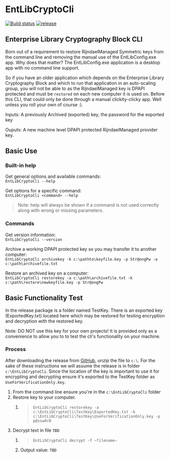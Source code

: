 # EntLibCryptoCli

[![Build status](https://brettski.visualstudio.com/EntLibCryptoCli/_apis/build/status/EntLibCryptoCli-.NET%20Desktop-CI)](https://brettski.visualstudio.com/EntLibCryptoCli/_build/latest?definitionId=1)
[![release](https://img.shields.io/badge/Release-v1.2.0-blue.svg)](https://github.com/brettski/EntLibCryptoCli/releases/tag/v1.2.0)

## Enterprise Library Cryptography Block CLI

Born out of a requirement to restore RijndaelManaged Symmetric keys from the command line and removing the manual use of the EntLibConfig.exe app. Why does that matter? The EntLibConfig.exe application is a desktop app with no command line support.

So if you have an older application which depends on the Enterprise Library Cryptography Block and which to run that application in an auto-scaling group, you will not be able to as the RijndaelManaged key is DPAPI protected and must be `restored` on each new computer it is used on. Before this CLI, that could only be done through a manual clickity-clicky app.  Well unless you roll your own of course :).

Inputs: A previously Archived (exported) key, the password for the exported key

Ouputs: A new machine level DPAPI protected RijndaelManaged provider key.

## Basic Use

### Built-in help

Get general options and available commands:  
`EntLibCryptoCli --help`

Get options for a specific command:  
`EntLibCryptoCli <command> --help`

> Note: help will always be shown if a command is not used correctly along with wrong or missing parameters.

### Commands

Get version information:  
`EntLibCryptoCli --version`

Archive a working DPAPI protected key so you may transfer it to another computer:  
`EntLibCryptoCli archivekey -k c:\pathto\keyfile.key -p Str@ongPw -a c:\path\archivefile.txt`

Restore an archived key on a computer:  
`EntLibCryptoCli restorekey -a c:\path\archivefile.txt -k c:\path\restore\newkeyfile.key -p Str@ongPw`

## Basic Functionality Test

In the release package is a folder named TestKey. There is an exported key (ExportedKey.txt) located here which may be restored for testing encryption and decryption with the restored key.

Note: DO NOT use this key for your own projects! It is provided only as a convenience to allow you to to test the cli's functionality on your machine.

### Process

After downloading the release from [GitHub](https://github.com/brettski/EntLibCryptoCli/releases), unzip the file to `c:\`. For the sake of these instructions we will assume the release is in folder `c:\EntLibCryptoCli`. Since the location of the key is important to use it for encrypting and decrypting ensure it's exported to the TestKey folder as `UseForVerificationOnly.key`.

1. From the command line ensure you're in the `c:\EntLibCryptoCli` folder
1. Restore key to your computer.
    1. > `EntLibCryptoCli restorekey -a c:\EntLibCryptoCli\TestKey\ExportedKey.txt -k c:\EntLibCryptoCli\TestKey\UseForVerificationOnly.key -p p@ssw0rD`
1. Decrypt text in file `TBD`
    1. > `EntLibCryptoCli decrypt -f ~filename~`
    1. Output value: `TBD`
